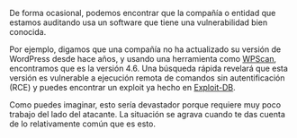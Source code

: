 De forma ocasional, podemos encontrar que la compañía o entidad que estamos auditando usa un software que tiene una vulnerabilidad bien conocida.

Por ejemplo, digamos que una compañía no ha actualizado su versión de WordPress desde hace años, y usando una herramienta como [WPScan](https://wpscan.com/), encontramos que es la versión 4.6. Una búsqueda rápida revelará que esta versión es vulnerable a ejecución remota de comandos sin autentificación (RCE) y puedes encontrar un exploit ya hecho en [Exploit-DB](https://www.exploit-db.com/exploits/41962).

Como puedes imaginar, esto sería devastador porque requiere muy poco trabajo del lado del atacante. La situación se agrava cuando te das cuenta de lo relativamente común que es esto.